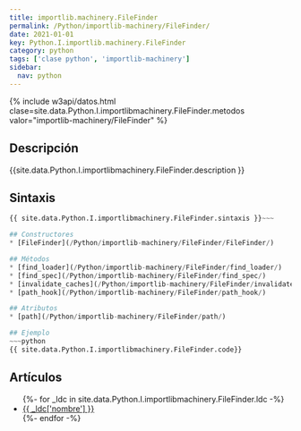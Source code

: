 ```yaml
---
title: importlib.machinery.FileFinder
permalink: /Python/importlib-machinery/FileFinder/
date: 2021-01-01
key: Python.I.importlib.machinery.FileFinder
category: python
tags: ['clase python', 'importlib-machinery']
sidebar: 
  nav: python
---
```


{% include w3api/datos.html clase=site.data.Python.I.importlibmachinery.FileFinder.metodos valor="importlib-machinery/FileFinder" %}

## Descripción
{{site.data.Python.I.importlibmachinery.FileFinder.description }}

## Sintaxis
~~~python
{{ site.data.Python.I.importlibmachinery.FileFinder.sintaxis }}~~~

## Constructores
* [FileFinder](/Python/importlib-machinery/FileFinder/FileFinder/)

## Métodos
* [find_loader](/Python/importlib-machinery/FileFinder/find_loader/)
* [find_spec](/Python/importlib-machinery/FileFinder/find_spec/)
* [invalidate_caches](/Python/importlib-machinery/FileFinder/invalidate_caches/)
* [path_hook](/Python/importlib-machinery/FileFinder/path_hook/)

## Atributos
* [path](/Python/importlib-machinery/FileFinder/path/)

## Ejemplo
~~~python
{{ site.data.Python.I.importlibmachinery.FileFinder.code}}
~~~

## Artículos
<ul>
{%- for _ldc in site.data.Python.I.importlibmachinery.FileFinder.ldc -%}
   <li>
       <a href="{{_ldc['url'] }}">{{ _ldc['nombre'] }}</a>
   </li>
{%- endfor -%}
</ul>
